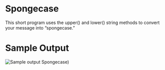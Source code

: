 Spongecase
========================================================

This short program uses the upper() and lower() string methods to convert your message into “spongecase.” 

Sample Output
========================================================

![Sample output Spongecase)](https://github.com/nihathalici/The-Big-Book-of-Small-Python-Projects/blob/main/C72-Project-72-Spongecase/spongecase_sample_output.PNG)

